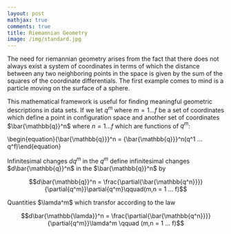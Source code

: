 ```yaml
---
layout: post
mathjax: true
comments: true
title: Riemannian Geometry
image: /img/standard.jpg
---
```


The need for riemannian geometry arises from the fact that there does not always exist a system of coordinates in 
terms of which the distance between any two neighboring points in the space is given by the sum of the squares of the 
coordinate differentials.  The first example comes to mind is a particle moving on the surface of a sphere. 

This mathematical framework is useful for finding meaningful geometric descriptions in data sets. 
If we let $q^m$ where $m=1 ... f$ be a set of coordinates which define a point in configuration space and another set of coordinates $\bar{\mathbb{q}}^n$ where $n=1 ... f$ which are functions of $q^m$:

\begin{equation}{\bar{\mathbb{q}}}^n = {\bar{\mathbb{q}}}^n(q^1 ... q^f)\end{equation}


Infinitesimal changes $dq^m$ in the $q^m$ define infinitesimal changes $d\bar{\mathbb{q}}^n$ in the $\bar{\mathbb{q}}^n$ by 

$$d\bar{\mathbb{q}}^n = \frac{\partial{\bar{\mathbb{q^n}}}}{\partial{q^m}}\partial{q^m}\qquad(m,n = 1 ... f)$$

Quantities $\lamda^m$ which transfor according to the law 

$$d\bar{\mathbb{\lamda}}^n = \frac{\partial{\bar{\mathbb{q^n}}}}{\partial{q^m}}\lamda^m \qquad (m,n = 1 ... f)$$










